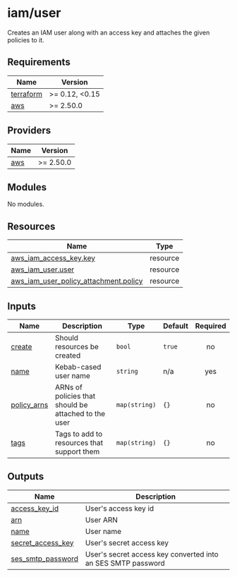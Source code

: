 # iam/user

Creates an IAM user along with an access key and attaches the given policies to it.

<!-- BEGIN_TF_DOCS -->
## Requirements

| Name | Version |
|------|---------|
| <a name="requirement_terraform"></a> [terraform](#requirement\_terraform) | >= 0.12, <0.15 |
| <a name="requirement_aws"></a> [aws](#requirement\_aws) | >= 2.50.0 |

## Providers

| Name | Version |
|------|---------|
| <a name="provider_aws"></a> [aws](#provider\_aws) | >= 2.50.0 |

## Modules

No modules.

## Resources

| Name | Type |
|------|------|
| [aws_iam_access_key.key](https://registry.terraform.io/providers/hashicorp/aws/latest/docs/resources/iam_access_key) | resource |
| [aws_iam_user.user](https://registry.terraform.io/providers/hashicorp/aws/latest/docs/resources/iam_user) | resource |
| [aws_iam_user_policy_attachment.policy](https://registry.terraform.io/providers/hashicorp/aws/latest/docs/resources/iam_user_policy_attachment) | resource |

## Inputs

| Name | Description | Type | Default | Required |
|------|-------------|------|---------|:--------:|
| <a name="input_create"></a> [create](#input\_create) | Should resources be created | `bool` | `true` | no |
| <a name="input_name"></a> [name](#input\_name) | Kebab-cased user name | `string` | n/a | yes |
| <a name="input_policy_arns"></a> [policy\_arns](#input\_policy\_arns) | ARNs of policies that should be attached to the user | `map(string)` | `{}` | no |
| <a name="input_tags"></a> [tags](#input\_tags) | Tags to add to resources that support them | `map(string)` | `{}` | no |

## Outputs

| Name | Description |
|------|-------------|
| <a name="output_access_key_id"></a> [access\_key\_id](#output\_access\_key\_id) | User's access key id |
| <a name="output_arn"></a> [arn](#output\_arn) | User ARN |
| <a name="output_name"></a> [name](#output\_name) | User name |
| <a name="output_secret_access_key"></a> [secret\_access\_key](#output\_secret\_access\_key) | User's secret access key |
| <a name="output_ses_smtp_password"></a> [ses\_smtp\_password](#output\_ses\_smtp\_password) | User's secret access key converted into an SES SMTP password |
<!-- END_TF_DOCS -->

